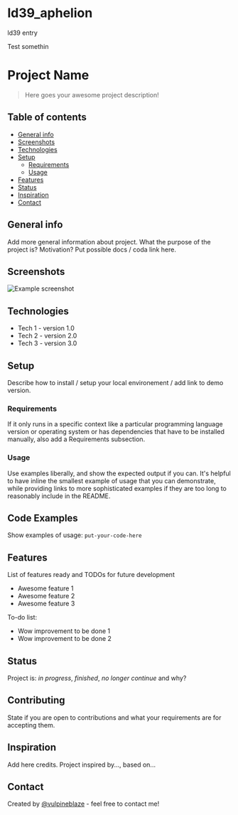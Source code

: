 # ld39_aphelion
ld39 entry

Test somethin

# Project Name
> Here goes your awesome project description!

## Table of contents
* [General info](#general-info)
* [Screenshots](#screenshots)
* [Technologies](#technologies)
* [Setup](#setup)
  * [Requirements](#requirements)
  * [Usage](#usage)
* [Features](#features)
* [Status](#status)
* [Inspiration](#inspiration)
* [Contact](#contact)

## General info
Add more general information about project. What the purpose of the project is? Motivation?
Put possible docs / coda link here.

## Screenshots
![Example screenshot](./img/screenshot.png)

## Technologies
* Tech 1 - version 1.0
* Tech 2 - version 2.0
* Tech 3 - version 3.0

## Setup
Describe how to install / setup your local environement / add link to demo version.

### Requirements
If it only runs in a specific context like a particular programming language version or operating system or has dependencies that have to be installed manually, also add a Requirements subsection.

### Usage
Use examples liberally, and show the expected output if you can. It's helpful to have inline the smallest example of usage that you can demonstrate, while providing links to more sophisticated examples if they are too long to reasonably include in the README.

## Code Examples
Show examples of usage:
`put-your-code-here`

## Features
List of features ready and TODOs for future development
* Awesome feature 1
* Awesome feature 2
* Awesome feature 3

To-do list:
* Wow improvement to be done 1
* Wow improvement to be done 2

## Status
Project is: _in progress_, _finished_, _no longer continue_ and why?

## Contributing
State if you are open to contributions and what your requirements are for accepting them.

## Inspiration
Add here credits. Project inspired by..., based on...

## Contact
Created by [@vulpineblaze](https://github.com/vulpineblaze) - feel free to contact me!
